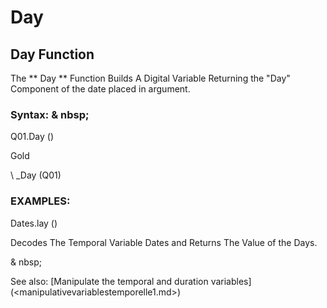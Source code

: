 # Day

## Day Function

The ** Day ** Function Builds A Digital Variable Returning the "Day" Component of the date placed in argument.

### Syntax: & nbsp;

Q01.Day ()

Gold

\ _Day (Q01)

### EXAMPLES:

Dates.lay ()

Decodes The Temporal Variable Dates and Returns The Value of the Days.

& nbsp;

See also: [Manipulate the temporal and duration variables] (<manipulativevariablestemporelle1.md>)